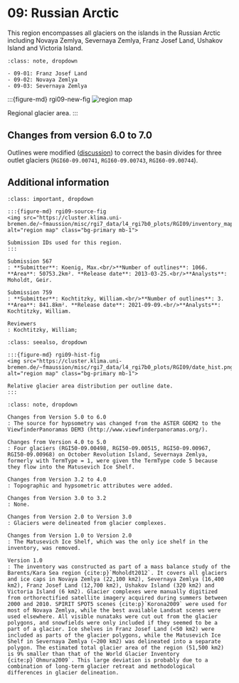 # 09: Russian Arctic

This region encompasses all glaciers on the islands in the Russian Arctic including Novaya Zemlya, Severnaya Zemlya, Franz Josef Land, Ushakov Island and Victoria Island.

```{admonition} Subregions
:class: note, dropdown

- 09-01: Franz Josef Land
- 09-02: Novaya Zemlya
- 09-03: Severnaya Zemlya

```

:::{figure-md} rgi09-new-fig
<img src="https://cluster.klima.uni-bremen.de/~fmaussion/misc/rgi7_data/l4_rgi7b0_plots/RGI09/isrgi6_map.jpeg" alt="region map" class="bg-primary mb-1">

Regional glacier area.
:::

## Changes from version 6.0 to 7.0

Outlines were modified ([discussion](https://github.com/GLIMS-RGI/rgi7_scripts/issues/4)) to correct the basin divides for three outlet glaciers (`RGI60-09.00741`, `RGI60-09.00743`, `RGI60-09.00744`).

## Additional information 

```{admonition} Data sources and analysts
:class: important, dropdown

:::{figure-md} rgi09-source-fig
<img src="https://cluster.klima.uni-bremen.de/~fmaussion/misc/rgi7_data/l4_rgi7b0_plots/RGI09/inventory_map.jpeg" alt="region map" class="bg-primary mb-1">

Submission IDs used for this region.
:::

Submission 567
: **Submitter**: Koenig, Max.<br/>**Number of outlines**: 1066. **Area**: 50753.2km². **Release date**: 2013-03-25.<br/>**Analysts**: Moholdt, Geir.

Submission 759
: **Submitter**: Kochtitzky, William.<br/>**Number of outlines**: 3. **Area**: 841.8km². **Release date**: 2021-09-09.<br/>**Analysts**: Kochtitzky, William.

Reviewers
: Kochtitzky, William;

```

```{admonition} Outlines date distribution
:class: seealso, dropdown

:::{figure-md} rgi09-hist-fig
<img src="https://cluster.klima.uni-bremen.de/~fmaussion/misc/rgi7_data/l4_rgi7b0_plots/RGI09/date_hist.png" alt="region map" class="bg-primary mb-1">

Relative glacier area distribution per outline date.
:::

```

```{admonition} Version history
:class: note, dropdown

Changes from Version 5.0 to 6.0
: The source for hypsometry was changed from the ASTER GDEM2 to the ViewfinderPanoramas DEM3 (http://www.viewfinderpanoramas.org/).

Changes from Version 4.0 to 5.0
: Four glaciers (RGI50-09.00498, RGI50-09.00515, RGI50-09.00967, RGI50-09.00968) on October Revolution Island, Severnaya Zemlya, formerly with TermType = 1, were given the TermType code 5 because they flow into the Matusevich Ice Shelf.

Changes from Version 3.2 to 4.0
: Topographic and hypsometric attributes were added.

Changes from Version 3.0 to 3.2
: None.

Changes from Version 2.0 to Version 3.0
: Glaciers were delineated from glacier complexes.

Changes from Version 1.0 to Version 2.0
: The Matusevich Ice Shelf, which was the only ice shelf in the inventory, was removed.

Version 1.0
: The inventory was constructed as part of a mass balance study of the Barents/Kara Sea region {cite:p}`Moholdt2012`. It covers all glaciers and ice caps in Novaya Zemlya (22,100 km2), Severnaya Zemlya (16,400 km2), Franz Josef Land (12,700 km2), Ushakov Island (320 km2) and Victoria Island (6 km2). Glacier complexes were manually digitized from orthorectified satellite imagery acquired during summers between 2000 and 2010. SPIRIT SPOT5 scenes {cite:p}`Korona2009` were used for most of Novaya Zemlya, while the best available Landsat scenes were used elsewhere. All visible nunataks were cut out from the glacier polygons, and snowfields were only included if they seemed to be a part of a glacier. Ice shelves in Franz Josef Land (<50 km2) were included as parts of the glacier polygons, while the Matusevich Ice Shelf in Severnaya Zemlya (~200 km2) was delineated into a separate polygon. The estimated total glacier area of the region (51,500 km2) is 9% smaller than that of the World Glacier Inventory {cite:p}`Ohmura2009`. This large deviation is probably due to a combination of long-term glacier retreat and methodological differences in glacier delineation.

```
